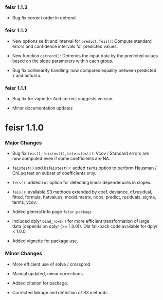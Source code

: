 ### feisr 1.1.3

- Bug fix correct order in detrend.

### feisr 1.1.2

- New options se.fit and interval for `predict.feis()`: Compute standard errors and confidence intervals for predicted values.

- New function `detrend()`: Detrends the input data by the predicted values based on the slope parameters within each group.

- Bug fix collinearity handling: now compares equality between predicted x and actual x.

### feisr 1.1.1

- Bug fix for vignette: Add correct suggests version

- Minor documentation updates

# feisr 1.1.0

### Major Changes

- Bug fix `feis()`, `feistest()`, `bsfeistest()`: Vcov / Standard errors are now computed even if some coefficients are NA.

- `feistest()` and `bsfeistest()`: added `terms` option to perform Hausman / Chi_sq test on subset of coefficients only.

- `feis()`: added `tol` option for detecting linear dependencies in slopes.

- `feis()`: available S3 methods extended by coef, deviance, df.residual, fitted, formula, hatvalues, model.matrix, nobs, predict, residuals, sigma, terms, vcov.

- Added general info page `feisr-package`.

- Included dplyr `bind_rows()` for more efficient transformation of large data (depends on dplyr (>= 1.0.0)). Old fall-back code available for dplyr < 1.0.0.

- Added vignette for package use.

### Minor Changes

- More efficient use of solve / crossprod

- Manual updated, minor corrections.

- Added citation for package.

- Corrected linkage and definition of S3 methods.
